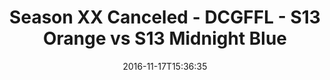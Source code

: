 ---
title: Season XX Canceled - DCGFFL - S13 Orange vs S13 Midnight Blue
teams-score:
- team: _teams/s13-orange.md
  score: 39
- team: _teams/s13-midnight-blue.md
  score: 14
mvp: M. Cline (Orange), B. McFarland (Midnight)
game-ball: A. Mertens (Orange), E. Cabrera (Midnight)
sportsperson: ''
season: 13
week: 8
date: '2016-11-17T15:36:35'
pageid: season-13-playoffs-november-13-2016-4822-vs-4820
---